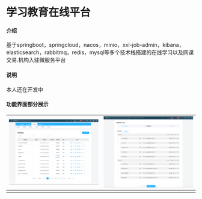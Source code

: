 # 学习教育在线平台

#### 介绍
基于springboot，springcloud，nacos，minio，xxl-job-admin，kibana，elasticsearch，rabbitmq，redis，mysql等多个技术栈搭建的在线学习以及网课交易.机构入驻微服务平台

#### 说明
本人还在开发中

#### 功能界面部分展示
| ![输入图片说明](logs/%E5%B1%8F%E5%B9%95%E6%88%AA%E5%9B%BE%202023-02-07%20160414.png)  | ![输入图片说明](logs/%E5%B1%8F%E5%B9%95%E6%88%AA%E5%9B%BE%202023-02-07%20180029.png)  |
|---|---|
|   |   |

